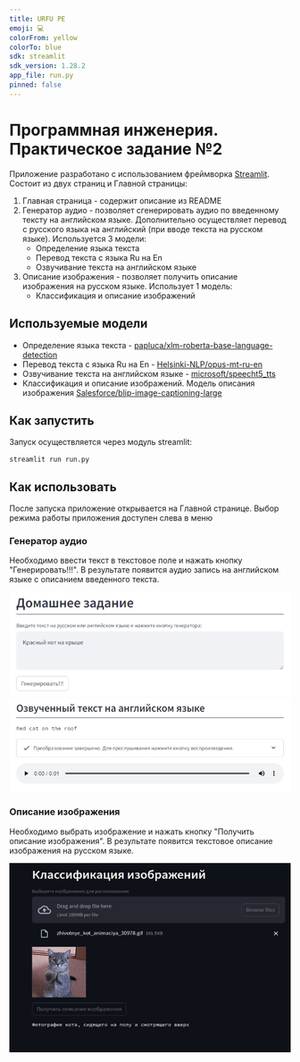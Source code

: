 ```yaml
---
title: URFU PE
emoji: 💻
colorFrom: yellow
colorTo: blue
sdk: streamlit
sdk_version: 1.28.2
app_file: run.py
pinned: false
---
```


# Программная инженерия. Практическое задание №2

Приложение разработано с использованием фреймворка [Streamlit](https://streamlit.io/).
Состоит из двух страниц и Главной страницы:
1. Главная страница - содержит описание из README
2. Генератор аудио - позволяет сгенерировать аудио по введенному тексту на английском языке. Дополнительно осуществляет перевод с русского языка на английский (при вводе текста на русском языке). Используется 3 модели:
    - Определение языка текста
    - Перевод текста с языка Ru на En
    - Озвучивание текста на английском языке
3. Описание изображения - позволяет получить описание изображения на русском языке. Использует 1 модель:
    - Классификация и описание изображений

## Используемые модели
- Определение языка текста - [papluca/xlm-roberta-base-language-detection](https://huggingface.co/papluca/xlm-roberta-base-language-detection)
- Перевод текста с языка Ru на En - [Helsinki-NLP/opus-mt-ru-en](https://huggingface.co/Helsinki-NLP/opus-mt-ru-en)
- Озвучивание текста на английском языке - [microsoft/speecht5_tts](https://huggingface.co/microsoft/speecht5_tts)
- Классификация и описание изображений. Модель описания изображения [Salesforce/blip-image-captioning-large](https://huggingface.co/Salesforce/blip-image-captioning-large)

## Как запустить
Запуск осуществляется через модуль streamlit:
```
streamlit run run.py
```

## Как использовать
После запуска приложение открывается на Главной странице. Выбор режима работы приложения доступен слева в меню

### Генератор аудио
Необходимо ввести текст в текстовое поле и нажать кнопку "Генерировать!!!". В результате появится аудио запись на английском языке с описанием введенного текста.

![Результат работы моделей "Генератор аудио / Текст"](https://raw.githubusercontent.com/kavlab/urfu_iml_2023_1_3_hw2/main/mulyavin_aa/audio_gen_image.png)
![Результат работы моделей "Генератор аудио / Аудио"](https://raw.githubusercontent.com/kavlab/urfu_iml_2023_1_3_hw2/main/kuznetsov_av/text_to_speach_image.png)

### Описание изображения
Необходимо выбрать изображение и нажать кнопку "Получить описание изображения". В результате появится текстовое описание изображения на русском языке.

![Результат работы моделей "Классификации и описания изображений"](https://raw.githubusercontent.com/kavlab/urfu_iml_2023_1_3_hw2/main/zvereva_ev/image_result.jpg)
